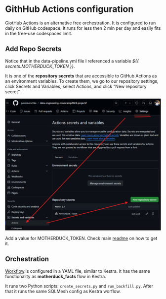 # GithHub Actions configuration

GiotHub Actions is an alternative free orchestration. It is configured to run daily on GitHub codespace. It runs for less then 2 min per day and easily fits in the free-use codespaces limit.


## Add Repo Secrets

Notice that in the data-pipeline.yml file I referenced a variable *${{ secrets.MOTHERDUCK_TOKEN }}*.

It is one of the  **repository secrets** that are accessible to GitHub Actions as an environment variables. To create them, we go to our repository settings, click Secrets and Variables, select Actions, and click “New repository secret”.

![](pictures/repo_secret.png)

Add a value for MOTHERDUCK_TOKEN. Check main [readme](README.md) on how to get it.



## Orchestration

[Workflow](.github/workflows/data-pipeline.yml).is configured in a YAML file, similar to Kestra. It has the same functionality as **motherduck_facts** flow in Kestra.

It runs two Python scripts: `create_secrets.py` and  `run_backfill.py`. After that it runs the same SQLMesh config as Kestra worflow.

